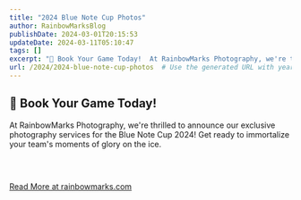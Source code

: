 ```yaml
---
title: "2024 Blue Note Cup Photos"
author: RainbowMarksBlog
publishDate: 2024-03-01T20:15:53
updateDate: 2024-03-11T05:10:47
tags: []
excerpt: "📸 Book Your Game Today!  At RainbowMarks Photography, we're thrilled to announce our exclusive photography services for the Blue Note Cup 2024! Get ready to immortalize your team's moments of glory on the ice.  &nbsp; "
url: /2024/2024-blue-note-cup-photos  # Use the generated URL with year
---
```

<h2 id="-book-your-game-today">📸 Book Your Game Today!</h2>  <p>At RainbowMarks Photography, we're thrilled to announce our exclusive photography services for the Blue Note Cup 2024! Get ready to immortalize your team's moments of glory on the ice.</p>  <h3 id="exclusive-offer-225game">&nbsp;</h3>  <a href="https://rainbowmarks.com/Events/2024/02/BlueNoteCupPhotography">Read More at rainbowmarks.com</a>
